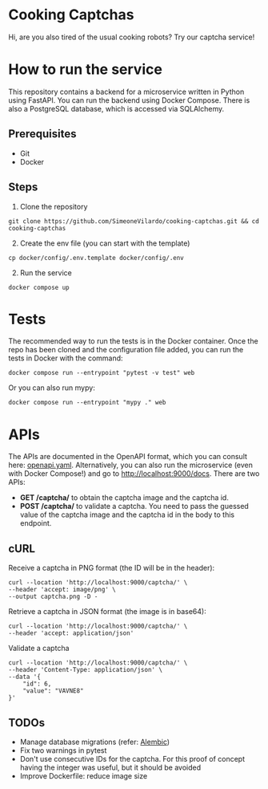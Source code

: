 # Cooking Captchas

Hi, are you also tired of the usual cooking robots? Try our captcha service!


# How to run the service

This repository contains a backend for a microservice written in Python using FastAPI. You can run the backend using Docker Compose. There is also a PostgreSQL database, which is accessed via SQLAlchemy.
## Prerequisites
* Git
* Docker

## Steps
1) Clone the repository
```
git clone https://github.com/SimeoneVilardo/cooking-captchas.git && cd cooking-captchas
```
2) Create the env file (you can start with the template)
```
cp docker/config/.env.template docker/config/.env
```
2) Run the service
```
docker compose up
```

# Tests
The recommended way to run the tests is in the Docker container. Once the repo has been cloned and the configuration file added, you can run the tests in Docker with the command:
```
docker compose run --entrypoint "pytest -v test" web
```
Or you can also run mypy:
```
docker compose run --entrypoint "mypy ." web
```

# APIs
The APIs are documented in the OpenAPI format, which you can consult here: [openapi.yaml](./openapi.yaml).
Alternatively, you can also run the microservice (even with Docker Compose!) and go to [http://localhost:9000/docs](http://localhost:9000/docs).
There are two APIs:
-   **GET /captcha/** to obtain the captcha image and the captcha id.
-   **POST /captcha/** to validate a captcha. You need to pass the guessed value of the captcha image and the captcha id in the body to this endpoint.

## cURL
Receive a captcha in PNG format (the ID will be in the header):
```
curl --location 'http://localhost:9000/captcha/' \
--header 'accept: image/png' \
--output captcha.png -D -
```

Retrieve a captcha in JSON format (the image is in base64):
```
curl --location 'http://localhost:9000/captcha/' \
--header 'accept: application/json'
```
Validate a captcha
```
curl --location 'http://localhost:9000/captcha/' \
--header 'Content-Type: application/json' \
--data '{
    "id": 6,
    "value": "VAVNE8"
}'
```
## TODOs
- Manage database migrations (refer: [Alembic](https://alembic.sqlalchemy.org/en/latest/index.html))
- Fix two warnings in pytest
- Don't use consecutive IDs for the captcha. For this proof of concept having the integer was useful, but it should be avoided
- Improve Dockerfile: reduce image size